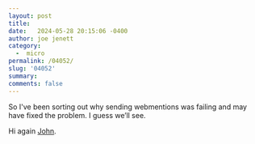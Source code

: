```yaml
---
layout: post
title:  
date:   2024-05-28 20:15:06 -0400
author: joe jenett
category:
  -  micro
permalink: /04052/
slug: '04052'
summary: 
comments: false
---
```

So I've been sorting out why sending webmentions was failing and may have fixed the problem. I guess we’ll see.

Hi again <a href="https://www.johnpe.art/reply/1715350198/">John</a>.

<a style="display:none;" href="https://brid.gy/publish/mastodon"><small>(cross-posted to mastodon)</small></a>